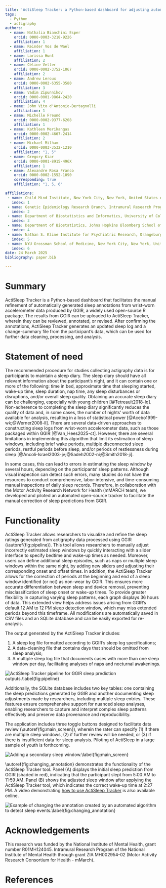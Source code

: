 ```yaml
---
title: 'ActiSleep Tracker: a Python-based dashboard for adjusting automatic sleep predictions of actigraphy data'
tags:
  - Python
  - actigraphy
authors:
  - name: Nathalia Bianchini Esper
    orcid: 0000-0003-3218-9226
    affiliation: 1
  - name: Reinder Vos de Wael
    affiliation: 1
  - name: Larissa Hunt
    affiliation: 2
  - name: Céline Vetter
    orcid: 0000-0002-3752-1067
    affiliation: 2
  - name: Andrew Leroux
    orcid: 0000-0002-6355-3580
    affiliation: 3
  - name: Vadim Zipunnikov
    orcid: 0000-0001-9864-2420
    affiliation: 4
  - name: John Vito d'Antonio-Bertagnolli
    affiliation: 1
  - name: Michelle Freund
    orcid: 0000-0002-9377-6208
    affiliation: 1
  - name: Kathleen Merikangas
    orcid: 0000-0002-4667-2414
    affiliation: 2
  - name: Michael Milham
    orcid: 0000-0003-3532-1210
    affiliation: "1, 5"
  - name: Gregory Kiar
    orcid: 0000-0001-8915-496X
    affiliation: 1
  - name: Alexandre Rosa Franco
    orcid: 0000-0002-1552-1090
    corresponding: true
    affiliation: "1, 5, 6"

affiliations:
 - name: Child Mind Institute, New York City, New York, United States of America
   index: 1
 - name: Genetic Epidemiology Research Branch, Intramural Research Program, National Institute of Mental Health, Bethesda, Maryland, United States of America
   index: 2
 - name: Department of Biostatistics and Informatics, University of Colorado Anschutz Medical Campus, Aurora, Colorado, United States of America
   index: 3
 - name: Department of Biostatistics, Johns Hopkins Bloomberg School of Public Health, Baltimore, Maryland, United States of America
   index: 4
 - name: Nathan S. Kline Institute for Psychiatric Research, Orangeburg, New York, United States of America
   index: 5
 - name: NYU Grossman School of Medicine, New York City, New York, United States of America
   index: 6
date: 24 March 2025
bibliography: paper.bib

---
```


# Summary

ActiSleep Tracker is a Python-based dashboard that facilitates the manual refinement of automatically generated sleep annotations from wrist-worn accelerometer data produced by GGIR, a widely used open-source R package. The results from GGIR can be uploaded to ActiSleep Tracker, wherein they can be reviewed, annotated, or revised. After confirming the annotations, ActiSleep Tracker generates an updated sleep log and a change-summary file from the participant’s data, which can be used for further data cleaning, processing, and analysis.

# Statement of need

The recommended procedure for studies collecting actigraphy data is for participants to maintain a sleep diary. The sleep diary should have all relevant information about the participant’s night, and it can contain one or more of the following: time in bed, approximate time that sleeping started, wake-up time, sleep duration, nap time, any sleep disturbances or disruptions, and/or overall sleep quality. Obtaining an accurate sleep diary can be challenging, especially with young children [@Tetreault2018-lq]. Non-adherence to completing the sleep diary significantly reduces the quality of data and, in some cases, the number of nights' worth of data available for analysis, resulting in a loss of statistical power [@Acebo1999-wk;@Werner2008-ll]. There are several data-driven approaches to constructing sleep logs from wrist-worn accelerometer data, such as those packaged within GGIR [@Van_Hees2025-ct]. However, there are several limitations in implementing this algorithm that limit its estimation of sleep windows, including brief wake periods, multiple disconnected sleep periods, restful periods before sleep, and/or periods of restlessness during sleep [@Ancoli-Israel2003-jv;@Sadeh2002-ni;@Smith2018-ji].

In some cases, this can lead to errors in estimating the sleep window by several hours, depending on the participants‘ sleep patterns. Although visual inspection can detect such errors, many studies do not have the resources to conduct comprehensive, labor-intensive, and time-consuming manual inspections of daily sleep records. Therefore, in collaboration with the Motor Activity Research Network for Health (mMARCH team), we developed and piloted an automated open-source tracker to facilitate the manual correction of sleep predictions from GGIR.


# Functionality

ActiSleep Tracker allows researchers to visualize and refine the sleep ratings generated from actigraphy data processed using GGIR (\autoref{fig:pipeline}). This tool allows researchers to manually adjust incorrectly estimated sleep windows by quickly interacting with a slider interface to specify bedtime and wake-up times as needed. Moreover, users can define additional sleep episodes, such as naps or multiple sleep windows within the same night, by adding new sliders and adjusting their corresponding onset and offset times. In addition, the ActiSleep Tracker allows for the correction of periods at the beginning and end of a sleep window identified (or not) as non-wear by GGIR. This ensures more accurate differentiation between sleep and device removal, preventing misclassification of sleep onset or wake-up times. To provide greater flexibility in capturing varying sleep patterns, each graph displays 36 hours of data. This extended view helps address issues arising from GGIR’s default 12 AM to 12 PM sleep detection window, which may miss extended periods beyond this timeframe. All modifications are automatically saved in CSV files and an SQLite database and can be easily exported for re-analysis.

The output generated by the ActiSleep Tracker includes:
1. A sleep log file formatted according to GGIR’s sleep log specifications;
2. A data-cleaning file that contains days that should be omitted from sleep analysis;
3. A multiple sleep log file that documents cases with more than one sleep window per day, facilitating analyses of naps and nocturnal awakenings.

![ActiSleep Tracker pipeline for GGIR sleep prediction outputs.\label{fig:pipeline}](assets/figure1.png)

Additionally, the SQLite database includes two key tables: one containing the sleep predictions generated by GGIR and another documenting sleep adjustments made by researchers, including multiple sleep entries. These features ensure comprehensive support for nuanced sleep analyses, enabling researchers to capture and interpret complex sleep patterns effectively and preserve data provenance and reproducibility.

The application includes three toggle buttons designed to facilitate data review (\autoref{fig:main_screen}), wherein the rater can specify (1) if there are multiple sleep windows, (2) if further review will be needed, or (3) if there is insufficient data for sleep analysis. Piloting of ActiSleep in a large sample of youth is forthcoming.

![Adding a secondary sleep window.\label{fig:main_screen}](assets/figure2.png)

\autoref{fig:changing_annotation} demonstrates the functionality of the ActiSleep Tracker tool. Panel (A) displays the initial sleep prediction from GGIR (shaded in red), indicating that the participant slept from 5:00 AM to 11:59 AM. Panel (B) shows the adjusted sleep window after applying the ActiSleep Tracker tool, which indicates the correct wake-up time at 2:27 PM. A video demonstrating [how to use ActiSleep Tracker](https://youtu.be/s9r8V9NCC2M) is also available online.

![Example of changing the annotation created by an automated algorithm to detect sleep events.\label{fig:changing_annotation}](assets/figure3.png)


# Acknowledgements

This research was funded by the National Institute of Mental Health, grant number R01MH124045. Intramural Research Program of the National Institute of Mental Health through grant ZIA MH002954-02 (Motor Activity Research Consortium for Health - mMarch).

# References
